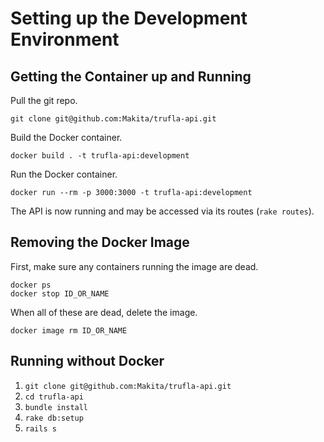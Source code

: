 # Setting up the Development Environment

## Getting the Container up and Running

Pull the git repo.

```
git clone git@github.com:Makita/trufla-api.git
```

Build the Docker container.

```
docker build . -t trufla-api:development
```

Run the Docker container.

```
docker run --rm -p 3000:3000 -t trufla-api:development
```

The API is now running and may be accessed via its routes (`rake routes`).

## Removing the Docker Image

First, make sure any containers running the image are dead.

```
docker ps
docker stop ID_OR_NAME
```

When all of these are dead, delete the image.

```
docker image rm ID_OR_NAME
```

## Running without Docker

1. `git clone git@github.com:Makita/trufla-api.git`
2. `cd trufla-api`
3. `bundle install`
4. `rake db:setup`
5. `rails s`